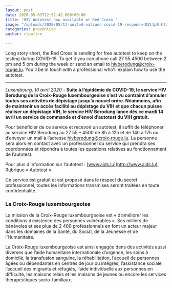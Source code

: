 ```yaml
---
layout: post
date: 2020-05-03T12:52:42.000+00:00
title: 'HIV Autotest now available at Red Cross '
image: "/uploads/2020/05/11-united-nations-covid-19-response-DZL1pR-htwo-unsplash.jpg"
categories: prevention
author: clawfire

---
```

Long story short, the Red Cross is sending for free autotest to keep on the testing during COVID-19. To get it you can phone call 27 55 4500 between 2 pm and 5 pm during the week or send an email to hivberodung@croix-rouge.lu. You'll be in touch with a professional who'll explain how to use the autotest.

***

_Luxembourg, 10 avril 2020 -_ **Suite à l’épidémie de COVID-19, le service HIV Berodung de la Croix-Rouge luxembourgeoise s’est vu contraint d’annuler toutes ses activités de dépistage jusqu’à nouvel ordre. Néanmoins, afin de maintenir un accès facilité au dépistage du VIH et que chacun puisse réaliser un dépistage VIH, le service HIV Berodung lance dès ce mardi 14 avril un service de commande et d’envoi d’autotest du VIH gratuit.**

Pour bénéficier de ce service et recevoir un autotest, il suffit de téléphoner au service HIV Berodung au 27 55 – 4500 de 8h à 12h et de 14h à 17h ou d’envoyer un mail à l’adresse [hivberodung@croix-rouge.lu](mailto:hivberodung@croix-rouge.lu). La personne sera alors en contact avec un professionnel du service qui prendra ses coordonnées et répondra à toutes les questions relatives au fonctionnement de l’autotest.

Pour plus d’information sur l’autotest : [www.aids.lu](http://www.aids.lu), Rubrique « Autotest ».

Ce service est gratuit et est proposé dans le respect du secret professionnel, toutes les informations transmises seront traitées en toute confidentialité.

### La Croix-Rouge luxembourgeoise

La mission de la Croix-Rouge luxembourgeoise est « d’améliorer les conditions d’existence des personnes vulnérables ». Ses milliers de bénévoles et ses plus de 2 400 professionnels en font un acteur majeur dans les domaines de la Santé, du Social, de la Jeunesse et de l’Humanitaire.

La Croix-Rouge luxembourgeoise est ainsi engagée dans des activités aussi diverses que l’aide humanitaire internationale d’urgence, les soins à domicile, la transfusion sanguine, la réhabilitation, l’accueil de personnes âgées ou dépendantes en centres de jour ou intégrés, l’assistance sociale, l’accueil des migrants et réfugiés, l’aide individuelle aux personnes en difficulté, les maisons relais et les maisons de jeunes ou encore les services thérapeutiques socio-familiaux.